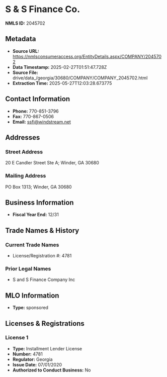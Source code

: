 # S & S Finance Co.

**NMLS ID:** 2045702

## Metadata
- **Source URL:** https://nmlsconsumeraccess.org/EntityDetails.aspx/COMPANY/2045702
- **Data Timestamp:** 2025-02-27T01:51:47.728Z
- **Source File:** drive/data_/georgia/30680/COMPANY/COMPANY_2045702.html
- **Extraction Time:** 2025-05-27T12:03:28.673775

## Contact Information
- **Phone:** 770-851-3796
- **Fax:** 770-867-0506
- **Email:** ssfi@windstream.net

## Addresses
### Street Address
20 E Candler Street Ste A; Winder, GA 30680

### Mailing Address
PO Box 1313; Winder, GA 30680

## Business Information
- **Fiscal Year End:** 12/31

## Trade Names & History
### Current Trade Names
- License/Registration #: 4781

### Prior Legal Names
- S and S Finance Company Inc

## MLO Information
- **Type:** sponsored

## Licenses & Registrations

### License 1
- **Type:** Installment Lender License
- **Number:** 4781
- **Regulator:** Georgia
- **Issue Date:** 07/01/2020
- **Authorized to Conduct Business:** No
